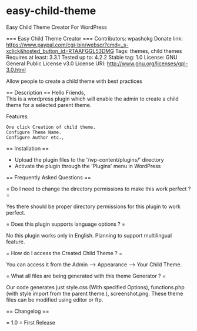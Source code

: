 # easy-child-theme
Easy Child Theme Creator For WordPress


=== Easy Child Theme Creator ===
Contributors: wpashokg 
Donate link: https://www.paypal.com/cgi-bin/webscr?cmd=_s-xclick&hosted_button_id=RTAAFGGL53DMG
Tags: themes, child themes
Requires at least: 3.3.1
Tested up to: 4.2.2 
Stable tag: 1.0
License: GNU General Public License v3.0
License URI: http://www.gnu.org/licenses/gpl-3.0.html


Allow people to create a child theme with best practices

== Description ==
Hello Friends,<br>
This is a wordpress plugin which will enable the admin to create a child theme for a selected parent theme.

Features:

    One click Creation of child theme.
    Configure Theme Name.
    Configure Author etc.,

== Installation ==
	
 * Upload the plugin files to the '/wp-content/plugins/' directory
 * Activate the plugin through the 'Plugins' menu in WordPress
 
 == Frequently Asked Questions ==

= Do I need to change the directory permissions to make this work perfect ? =

Yes there should be proper directory permissions for this plugin to work perfect.

= Does this plugin supports language options ? =

No this plugin works only in English. Planning to support multilingual feature.

= How do I access the Created Child Theme ? =

You can access it from the Admin --> Appearance --> Your Child Theme.

= What all files are being generated with this theme Generator ? = 

Our code generates just style.css (With specified Options), functions.php (with style import from the parent theme.), screenshot.png. These theme files can be modified using editor or ftp. 

== Changelog ==
  
= 1.0 =
First Release
